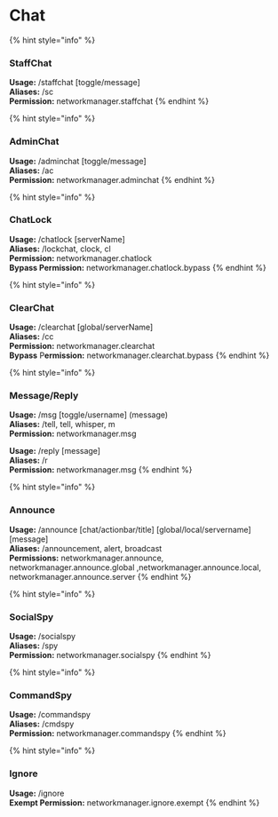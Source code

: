 # Chat

{% hint style="info" %}
###  **StaffChat**

**Usage:** /staffchat \[toggle/message\]  
**Aliases:** /sc  
**Permission:** networkmanager.staffchat
{% endhint %}

{% hint style="info" %}
###  **AdminChat**

**Usage:** /adminchat \[toggle/message\]  
**Aliases:** /ac  
**Permission:** networkmanager.adminchat
{% endhint %}

{% hint style="info" %}
###  **ChatLock**

**Usage:** /chatlock \[serverName\]  
**Aliases:** /lockchat, clock, cl  
**Permission:** networkmanager.chatlock  
**Bypass Permission:** networkmanager.chatlock.bypass
{% endhint %}

{% hint style="info" %}
###  **ClearChat**

**Usage:** /clearchat \[global/serverName\]  
**Aliases:** /cc  
**Permission:** networkmanager.clearchat  
**Bypass** P**ermission:** networkmanager.clearchat.bypass
{% endhint %}

{% hint style="info" %}
###  **Message/Reply**

**Usage:** /msg \[toggle/username\] \(message\)  
**Aliases:** /tell, tell, whisper, m  
**Permission:** networkmanager.msg

**Usage:** /reply \[message\]  
**Aliases:** /r  
**Permission:** networkmanager.msg
{% endhint %}

{% hint style="info" %}
###  **Announce**

**Usage:** /announce \[chat/actionbar/title\] \[global/local/servername\] \[message\]  
**Aliases:** /announcement, alert, broadcast  
**Permissions:** networkmanager.announce, networkmanager.announce.global ,networkmanager.announce.local, networkmanager.announce.server
{% endhint %}

{% hint style="info" %}
###  **SocialSpy**

**Usage:** /socialspy   
**Aliases:** /spy  
**Permission:** networkmanager.socialspy
{% endhint %}

{% hint style="info" %}
###  **CommandSpy**

**Usage:** /commandspy  
**Aliases:** /cmdspy  
**Permission:** networkmanager.commandspy
{% endhint %}

{% hint style="info" %}
###  **Ignore**

**Usage:** /ignore  
**Exempt Permission:** networkmanager.ignore.exempt
{% endhint %}

